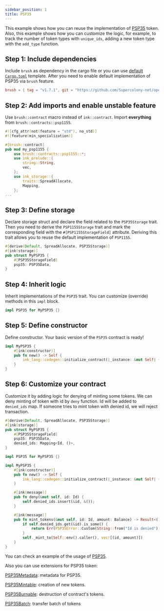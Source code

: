 ```yaml
---
sidebar_position: 1
title: PSP35
---
```


This example shows how you can reuse the implementation of [PSP35](https://github.com/Supercolony-net/openbrush-contracts/tree/main/contracts/token/psp1155) token. Also, this example shows how you can customize the logic, for example, to track the number of token types with `unique_ids`, adding a new token type with the `add_type` function.

## Step 1: Include dependencies

Include `brush` as dependency in the cargo file or you can use [default `Cargo.toml`](/smart-contracts/overview#the-default-toml-of-your-project-with-openbrush) template.
After you need to enable default implementation of PSP35 via `brush` feature.

```toml
brush = { tag = "v1.7.1", git = "https://github.com/Supercolony-net/openbrush-contracts", default-features = false, features = ["psp1155"] }
```

## Step 2: Add imports and enable unstable feature

Use `brush::contract` macro instead of `ink::contract`. Import **everything** from `brush::contracts::psp1155`.

```rust
#![cfg_attr(not(feature = "std"), no_std)]
#![feature(min_specialization)]

#[brush::contract]
pub mod my_psp1155 {
    use brush::contracts::psp1155::*;
    use ink_prelude::{
        string::String,
        vec,
    };
    use ink_storage::{
        traits::SpreadAllocate,
        Mapping,
    };
...
```

## Step 3: Define storage

Declare storage struct and declare the field related to the `PSP35Storage` trait. Then you need to derive the `PSP1155Storage` trait and mark the corresponding field with the `#[PSP1155StorageField]` attribute. Deriving this trait allows you to reuse the default implementation of `PSP1155`.

```rust
#[derive(Default, SpreadAllocate, PSP35Storage)]
#[ink(storage)]
pub struct MyPSP35 {
    #[PSP35StorageField]
    psp35: PSP35Data,
}
```

## Step 4: Inherit logic

Inherit implementations of the `PSP35` trait. You can customize (override) methods in this `impl` block.

```rust
impl PSP35 for MyPSP35 {}
```

## Step 5: Define constructor

Define constructor. Your basic version of the `PSP35` contract is ready!

```rust
impl MyPSP35 {
    #[ink(constructor)]
    pub fn new() -> Self {
        ink_lang::codegen::initialize_contract(|_instance: &mut Self| {})
    }
}
```

## Step 6: Customize your contract

Customize it by adding logic for denying of minting some tokens. 
We can deny minting of token with id by `deny` function.
Id will be added to `denied_ids` map.
If someone tries to mint token with denied id, we will reject transaction.

```rust
#[derive(Default, SpreadAllocate, PSP35Storage)]
#[ink(storage)]
pub struct MyPSP35 {
    #[PSP35StorageField]
    psp35: PSP35Data,
    denied_ids: Mapping<Id, ()>,
}

impl PSP35 for MyPSP35 {}

impl MyPSP35 {
    #[ink(constructor)]
    pub fn new() -> Self {
        ink_lang::codegen::initialize_contract(|_instance: &mut Self| {})
    }

    #[ink(message)]
    pub fn deny(&mut self, id: Id) {
        self.denied_ids.insert(&id, &());
    }

    #[ink(message)]
    pub fn mint_tokens(&mut self, id: Id, amount: Balance) -> Result<(), PSP35Error> {
        if self.denied_ids.get(&id).is_some() {
            return Err(PSP35Error::Custom(String::from("Id is denied")))
        }
        self._mint_to(Self::env().caller(), vec![(id, amount)])
    }
}
```
You can check an example of the usage of [PSP35](https://github.com/Supercolony-net/openbrush-contracts/tree/main/examples/psp35).

Also you can use extensions for PSP35 token:

[PSP35Metadata](/smart-contracts/PSP35/extensions/metadata): metadata for PSP35.

[PSP35Mintable](/smart-contracts/PSP35/extensions/mintable): creation of new tokens.

[PSP35Burnable](/smart-contracts/PSP35/extensions/burnable): destruction of contract's tokens.

[PSP35Batch](/smart-contracts/PSP35/extensions/batch): transfer batch of tokens